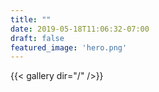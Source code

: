```yaml
---
title: ""
date: 2019-05-18T11:06:32-07:00
draft: false
featured_image: 'hero.png'
---
```


{{< gallery dir="/" />}}